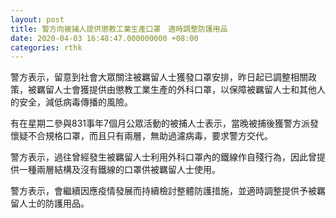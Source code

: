 ```yaml
---
layout: post
title: 警方向被捕人提供懲教工業生產口罩　適時調整防護用品
date: 2020-04-03 16:48:47.000000000 +08:00
categories: rthk
---
```


警方表示，留意到社會大眾關注被羈留人士獲發口罩安排，昨日起已調整相關政策，被羈留人士會獲提供由懲教工業生產的外科口罩，以保障被羈留人士和其他人的安全，減低病毒傳播的風險。

有在星期二參與831事年7個月公眾活動的被捕人士表示，當晚被捕後獲警方派發懷疑不合規格口罩，而且只有兩層，無助過濾病毒，要求警方交代。

警方表示，過往曾經發生被羈留人士利用外科口罩內的鐵線作自殘行為，因此曾提供一種兩層結構及沒有鐵線的口罩供被羈留人士使用。

警方表示，會繼續因應疫情發展而持續檢討整體防護措施，並適時調整提供予被羈留人士的防護用品。
